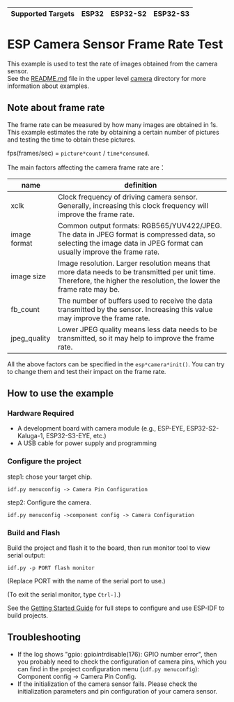 | Supported Targets | ESP32 | ESP32-S2 | ESP32-S3 |
| ----------------- | ----- | -------- | -------- |
# ESP Camera Sensor Frame Rate Test

This example is used to test the rate of images obtained from the camera sensor.  
See the [README.md](../README.md) file in the upper level [camera](../) directory for more information about examples.  

## Note about frame rate
The frame rate can be measured by how many images are obtained in 1s. This example estimates the rate by obtaining a certain number of pictures and testing the time to obtain these pictures.  

fps(frames/sec) = `picture*count` / `time*consumed`.  

The main factors affecting the camera frame rate are：  

| name         |  definition   |
| ------------ | ---- |
|          xclk          |Clock frequency of driving camera sensor. Generally, increasing this clock frequency will improve the frame rate.|
| image format | Common output formats: RGB565/YUV422/JPEG. The data in JPEG format is compressed data, so selecting the image data in JPEG format can usually improve the frame rate. |
| image size   | Image resolution. Larger resolution means that more data needs to be transmitted per unit time. Therefore, the higher the resolution, the lower the frame rate may be. |
| fb_count     | The number of buffers used to receive the data transmitted by the sensor. Increasing this value may improve the frame rate. |
| jpeg_quality     | Lower JPEG quality means less data needs to be transmitted, so it may help to improve the frame rate. |

All the above factors can be specified in the `esp*camera*init()`. You can try to change them and test their impact on the frame rate. 
## How to use the example

### Hardware Required

* A development board with camera module (e.g., ESP-EYE, ESP32-S2-Kaluga-1, ESP32-S3-EYE, etc.)
* A USB cable for power supply and programming

### Configure the project

step1: chose your target chip.

````
idf.py menuconfig -> Camera Pin Configuration
````
step2: Configure the camera.
```
idf.py menuconfig ->component config -> Camera Configuration
```

### Build and Flash

Build the project and flash it to the board, then run monitor tool to view serial output:

```
idf.py -p PORT flash monitor
```

(Replace PORT with the name of the serial port to use.)

(To exit the serial monitor, type ``Ctrl-]``.)

See the [Getting Started Guide](https://docs.espressif.com/projects/esp-idf/en/latest/get-started/index.html) for full steps to configure and use ESP-IDF to build projects.

## Troubleshooting
* If the log shows "gpio: gpio*intr*disable(176): GPIO number error", then you probably need to check the configuration of camera pins, which you can find in the project configuration menu (`idf.py menuconfig`): Component config -> Camera Pin Config.
* If the initialization of the camera sensor fails. Please check the initialization parameters and pin configuration of your camera sensor. 